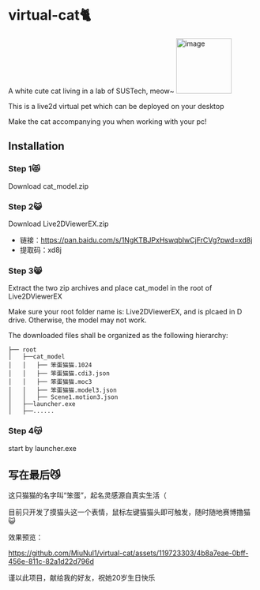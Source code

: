 # virtual-cat🐈️
A white cute cat living in a lab of SUSTech, meow~
<img width="112" alt="image" src="https://github.com/MiuNul1/virtual-cat/assets/119723303/3ab339af-ca09-42e9-bafe-8fd53a3a741a">

This is a live2d virtual pet which can be deployed on your desktop

Make the cat accompanying you when working with your pc!
## Installation
### Step 1😻
Download cat_model.zip
### Step 2😺
Download Live2DViewerEX.zip
* 链接：https://pan.baidu.com/s/1NgKTBJPxHswqbIwCjFrCVg?pwd=xd8j 
* 提取码：xd8j
### Step 3😸
Extract the two zip archives and place cat_model in the root of Live2DViewerEX

Make sure your root folder name is: Live2DViewerEX, and is plcaed in D drive. Otherwise, the model may not work.

The downloaded files shall be organized as the following hierarchy:
~~~
├── root
│   ├──cat_model
│   │   ├── 笨蛋猫猫.1024
│   │   ├── 笨蛋猫猫.cdi3.json
│   │   ├── 笨蛋猫猫.moc3
│   │   ├── 笨蛋猫猫.model3.json
│   │   ├── Scene1.motion3.json
│   ├──launcher.exe
│   ├──......
~~~

### Step 4😽
start by launcher.exe

## 写在最后😼
这只猫猫的名字叫“笨蛋”，起名灵感源自真实生活（

目前只开发了摸猫头这一个表情，鼠标左键猫猫头即可触发，随时随地赛博撸猫😺

效果预览：


https://github.com/MiuNul1/virtual-cat/assets/119723303/4b8a7eae-0bff-456e-811c-82a1d22d796d




谨以此项目，献给我的好友，祝她20岁生日快乐


